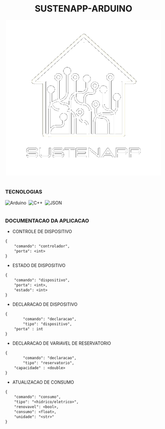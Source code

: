 <h1 align=center>SUSTENAPP-ARDUINO</h1>

<p align="center">
  <img src="logo_sustenapp.png" width="500">
</p>

#
### TECNOLOGIAS

![Arduino](https://img.shields.io/badge/Arduino-0D1117?style=for-the-badge&logo=Arduino&logoColor=00979D&labelColor=0D1117)&nbsp;
![C++](https://img.shields.io/badge/C%2B%2B-0D1117?style=for-the-badge&logo=C%2B%2B&logoColor=00599C&labelColor=0D1117)&nbsp;
![JSON](https://img.shields.io/badge/json-0D1117?style=for-the-badge&logo=json&logoColor=5E5C5C&labelColor=0D1117)&nbsp;

#
### DOCUMENTACAO DA APLICACAO

- CONTROLE DE DISPOSITIVO
```
{
	"comando": "controlador",
	"porta": <int>
}
```

- ESTADO DE DISPOSITIVO
```
{
	"comando": "dispositivo",
	"porta": <int>,
	"estado": <int>
}
```
- DECLARACAO DE DISPOSITIVO
```
{
    	"comando": "declaracao",
    	"tipo": "dispositivo",
	"porta" : int
}
```

- DECLARACAO DE VARIAVEL DE RESERVATORIO
```
{
    	"comando": "declaracao",
    	"tipo": "reservatorio",
	"capacidade" : <double>
}
```

- ATUALIZACAO DE CONSUMO
```
{
	"comando": "consumo",
	"tipo": "<hidrico/eletrico>",
	"renovavel": <bool>,
	"consumo": <float>,
	"unidade": "<str>"
}
```
